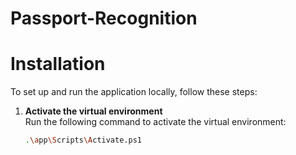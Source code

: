 # Passport-Recognition

# Installation

To set up and run the application locally, follow these steps:

1. **Activate the virtual environment**  
   Run the following command to activate the virtual environment:
   ```bash
   .\app\Scripts\Activate.ps1
